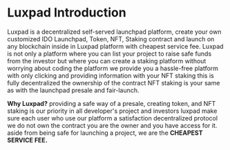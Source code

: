 # Luxpad Introduction

Luxpad is a decentralized self-served launchpad platform, create your own customized IDO Launchpad, Token, NFT, Staking contract and launch on any blockchain inside in Luxpad platform with cheapest service fee. Luxpad is not only a platform where you can list your project to raise safe funds from the investor but where you can create a staking platform without worrying about coding the platform we provide you a hassle-free platform with only clicking and providing information with your NFT staking this is fully decentralized the ownership of the contract NFT staking is your same as with the launchpad presale and fair-launch.



**Why Luxpad?** providing a safe way of a presale, creating token, and NFT staking is our priority in all developer's project and investors luxpad make sure each user who use our platform a satisfaction decentralized protocol we do not own the contract you are the owner and you have access for it. aside from being safe for launching a project, we are the **CHEAPEST SERVICE FEE.**
